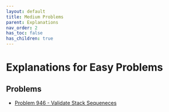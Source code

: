 ```yaml
---
layout: default
title: Medium Problems
parent: Explanations
nav_order: 2
has_toc: false
has_children: true
---
```


# <!-- omit in toc --> Explanations for Easy Problems

## Problems

- [Problem 946 - Validate Stack Sequeneces](./stack_sequence.md)

